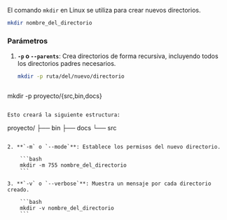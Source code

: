 El comando `mkdir` en Linux se utiliza para crear nuevos directorios.

```bash
mkdir nombre_del_directorio
```

### **Parámetros** 
1. **`-p` o `--parents`**: Crea directorios de forma recursiva, incluyendo todos los directorios padres necesarios.
    
    ```bash
    mkdir -p ruta/del/nuevo/directorio
    ```
    ```bash
mkdir -p proyecto/{src,bin,docs}
```

Esto creará la siguiente estructura:

```
proyecto/
├── bin
├── docs
└── src
```

2. **`-m` o `--mode`**: Establece los permisos del nuevo directorio.
    
    ```bash
    mkdir -m 755 nombre_del_directorio
    ```
    
3. **`-v` o `--verbose`**: Muestra un mensaje por cada directorio creado.
    
    ```bash
    mkdir -v nombre_del_directorio
    ```
